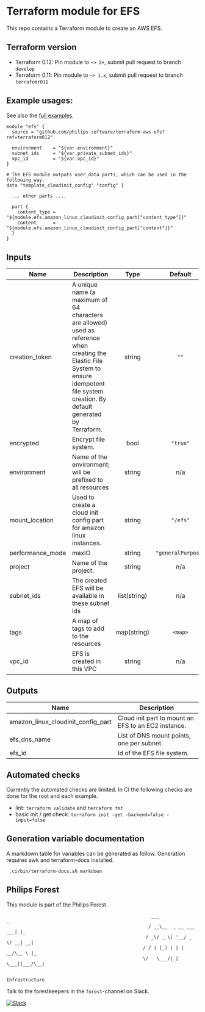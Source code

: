 # Terraform module for EFS

This repo contains a Terraform module to create an AWS EFS.

## Terraform version

- Terraform 0.12: Pin module to `~> 2+`, submit pull request to branch `develop`
- Terraform 0.11: Pin module to `~> 1.x`, submit pull request to branch `terrafomr011`


## Example usages:
See also the [full examples](./examples).

```
module "efs" {
  source = "github.com/philips-software/terraform-aws-efs?ref=terraform012"

  environment    = "${var.environment}"
  subnet_ids     = "${var.private_subnet_ids}"
  vpc_id         = "${var.vpc_id}"
}

# The EFS module outputs user_data parts, which can be used in the following way.
data "template_cloudinit_config" "config" {

  ... other parts ....

  part {
    content_type = "${module.efs.amazon_linux_cloudinit_config_part["content_type"]}"
    content      = "${module.efs.amazon_linux_cloudinit_config_part["content"]}"
  }
}

```

## Inputs

| Name              | Description                                                                                                                                                                                  |     Type     |      Default       | Required |
| ----------------- | -------------------------------------------------------------------------------------------------------------------------------------------------------------------------------------------- | :----------: | :----------------: | :------: |
| creation\_token   | A unique name (a maximum of 64 characters are allowed) used as reference when creating the Elastic File System to ensure idempotent file system creation. By default generated by Terraform. |    string    |        `""`        |    no    |
| encrypted         | Encrypt file system.                                                                                                                                                                         |     bool     |      `"true"`      |    no    |
| environment       | Name of the environment; will be prefixed to all resources                                                                                                                                   |    string    |        n/a         |   yes    |
| mount\_location   | Used to create a cloud init config part for amazon linux instances.                                                                                                                          |    string    |      `"/efs"`      |    no    |
| performance\_mode | maxIO                                                                                                                                                                                        |    string    | `"generalPurpose"` |    no    |
| project           | Name of the project.                                                                                                                                                                         |    string    |        n/a         |   yes    |
| subnet\_ids       | The created EFS will be available in these subnet ids                                                                                                                                        | list(string) |        n/a         |   yes    |
| tags              | A map of tags to add to the resources                                                                                                                                                        | map(string)  |      `<map>`       |    no    |
| vpc\_id           | EFS is created in this VPC                                                                                                                                                                   |    string    |        n/a         |   yes    |

## Outputs

| Name                                   | Description                                         |
| -------------------------------------- | --------------------------------------------------- |
| amazon\_linux\_cloudinit\_config\_part | Cloud init part to mount an EFS to an EC2 instance. |
| efs\_dns\_name                         | List of DNS mount points, one per subnet.           |
| efs\_id                                | Id of the EFS file system.                          |


## Automated checks
Currently the automated checks are limited. In CI the following checks are done for the root and each example.
- lint: `terraform validate` and `terraform fmt`
- basic init / get check: `terraform init -get -backend=false -input=false`

## Generation variable documentation
A markdown table for variables can be generated as follow. Generation requires awk and terraform-docs installed.

```
 .ci/bin/terraform-docs.sh markdown
```

## Philips Forest

This module is part of the Philips Forest.

```
                                                     ___                   _
                                                    / __\__  _ __ ___  ___| |_
                                                   / _\/ _ \| '__/ _ \/ __| __|
                                                  / / | (_) | | |  __/\__ \ |_
                                                  \/   \___/|_|  \___||___/\__|  

                                                                 Infrastructure
```

Talk to the forestkeepers in the `forest`-channel on Slack.

[![Slack](https://philips-software-slackin.now.sh/badge.svg)](https://philips-software-slackin.now.sh)
